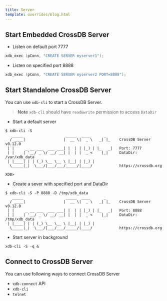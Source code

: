 ```yaml
---
title: Server
template: overrides/blog.html
---
```


## Start Embedded CrossDB Server

- Listen on default port 7777

```c
xdb_exec (pConn, "CREATE SERVER myserver1");
```

- Listen on specified port 8888

```c
xdb_exec (pConn, "CREATE SERVER myserver2 PORT=8888");
```

## Start Standalone CrossDB Server

You can use `xdb-cli` to start a CrossDB Server.

> **Note**
> `xdb-cli` should have `read&write` permission to access `DataDir`

- Start a default server 

```
$ xdb-cli -S
   _____                   _____  ____      _
  / ____|                 |  __ \|  _ \   _| |_    CrossDB Server v0.12.0
 | |     _ __ ___  ___ ___| |  | | |_) | |_   _|   Port: 7777
 | |    | '__/ _ \/ __/ __| |  | |  _ <    |_|     DataDir: /var/xdb_data
 | |____| | | (_) \__ \__ \ |__| | |_) |
  \_____|_|  \___/|___/___/_____/|____/            https://crossdb.org

XDB>
```

- Create a sever with specified port and DataDir

```
$ xdb-cli -S -P 8888 -D /tmp/xdb_data
   _____                   _____  ____      _
  / ____|                 |  __ \|  _ \   _| |_    CrossDB Server v0.12.0
 | |     _ __ ___  ___ ___| |  | | |_) | |_   _|   Port: 8888
 | |    | '__/ _ \/ __/ __| |  | |  _ <    |_|     DataDir: /tmp/xdb_data
 | |____| | | (_) \__ \__ \ |__| | |_) |
  \_____|_|  \___/|___/___/_____/|____/            https://crossdb.org
```

- Start server in background

```
xdb-cli -S -q &
```

## Connect to CrossDB Server

You can use following ways to connect CrossDB Server

- `xdb-connect` API
- `xdb-cli`
- `telnet`
